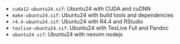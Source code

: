 - `cuda12-ubuntu24.sif`: Ubuntu24 with CUDA and cuDNN
- `make-ubuntu24.sif`: Ubuntu24 with build tools and dependencies
- `r4.4-ubuntu24.sif`: Ubuntu24 with R4.4 and RStudio
- `texlive-ubuntu24.sif`: Ubuntu24 with TexLive Full and Pandoc
- `ubuntu24.sif`: Ubuntu24 with neovim nodejs